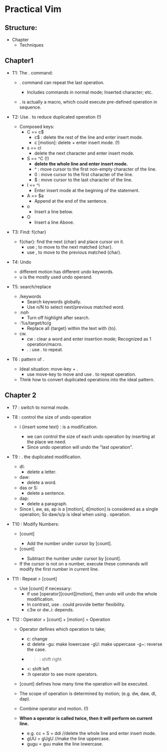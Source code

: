 # Practical Vim

## Structure:
- Chapter
    - Techniques

## Chapter1
- T1: The . command:
	- . command can repeat the last operation.
		- Includes commands in normal mode; Inserted character; etc.

	- . is actually a macro, which could execute pre-defined operation in sequence.

- T2: Use . to reduce duplicated operation (!)
    - Composed keys:
        - C == c$
            - c$ : delete the rest of the line and enter insert mode.
            - c [motion]: delete + enter insert mode. (!)
        - s == cl
            - delete the next character and enter insert mode.
        - S == ^C (!)
            - **delete the whole line and enter insert mode.**
            - ^ : move cursor to the first non-empty character of the line.
            - 0 : move cursor to the first character of the line.
            - $ : move cursor to the last character of the line.
        - I == ^i
            - Enter insert mode at the begining of the statement.
        - A == $a
            - Append at the end of the sentence.
        - o
            - Insert a line below.
        - O
            - Insert a line Above.

- T3: Find: f{char}
    - f{char}: find the next {char} and place cursor on it.
        - use ; to move to the next matched {char}.
        - use , to move to the previous matched {char}.

- T4: Undo 
    - different motion has different undo keywords.
    - u is the mostly used undo operand.

- T5: search/replace
    - /keywords 
        - Search keywords globally.
        - Use n/N to select next/previous matched word.
    - :noh
        - Turn off highlight after search.
    - :%s/target/to/g
        - Replace all {target} within the text with {to}.
    - cw.
        - cw : clear a word and enter insertion mode; Recognized as 1 operation/macro.
        - . : use . to repeat.

- T6 : pattern of .
    - Ideal situation: move-key + .
        - use move-key to move and use . to repeat operation.
    - Think how to convert duplicated operations into the ideal pattern. 

## Chapter 2
- T7 : switch to normal mode.

- T8 : control the size of undo operation
    - i {insert some text} <Esc> : is a modification.
        - we can control the size of each undo operation by inserting <Esc> at the place we need.
        - Since undo operation will undo the "last operation".

- T9 : . the duplicated modification.
    - dl:
        - delete a letter.
    - daw:
        - delete a word.
    - das or S:
        - delete a sentence.
    - dap:
        - delete a paragraph.
    - Since l, aw, as, ap is a [motion], d[motion] is considered as a single operation; So daw/s/p is ideal when using . operation.

- T10 : Modify Numbers:
    - [count]<ctrl-a>
        - Add the number under cursor by [count].
    - [count]<ctrl-x>
        - Subtract the number under cursor by [count].
    - If the cursor is not on a number, execute these commands will modify the first number in current line.

- T11 : Repeat > [count]
    - Use [count] if necessary:
        - if use [operator][count][motion], then undo will undo the whole modification.
        - In contrast, use . could provide better flexibility.
        - c3w or dw..i: depends.

- T12 : Operator + [count] + [motion] = Operation
    - Operator defines which operation to take; 
        - c: change
        - d: delete
        -gu: make lowercase
        -gU: make uppercase
        -g~: reverse the case.
        - >: shift right
        - <: shift left
        - :h operator to see more operators.

    - [count] defines how many time the operation will be executed.

    - The scope of operation is determined by motion; (e.g. dw, daw, dl, dap).

    - Combine operator and motion. (!)
    - **When a operator is called twice, then it will perform on current line.**
        - e.g. cc = S = ddi   //delete the whole line and enter insert mode.
        - gUU = gUgU    //make the line uppercase.
        - gugu = guu make the line lowercase.

